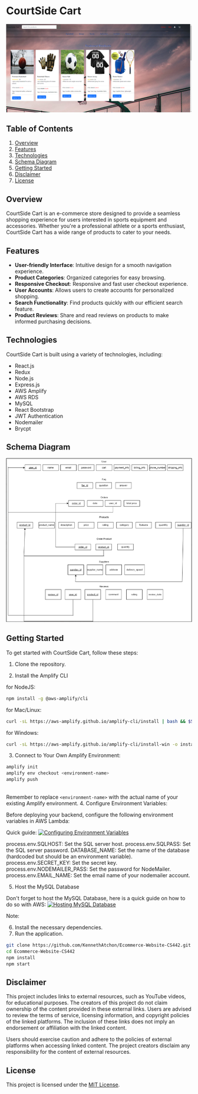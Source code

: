 # CourtSide Cart

![CourtSide Cart](resources/courtsidecart.png)

## Table of Contents

1. [Overview](#overview)
2. [Features](#features)
3. [Technologies](#technologies)
4. [Schema Diagram](#schema-diagram)
5. [Getting Started](#getting-started)
6. [Disclaimer](#disclaimer)
7. [License](#license)

## Overview <a name="overview"></a>

CourtSide Cart is an e-commerce store designed to provide a seamless shopping experience for users interested in sports equipment and accessories. Whether you're a professional athlete or a sports enthusiast, CourtSide Cart has a wide range of products to cater to your needs.

## Features <a name="features"></a>

- **User-friendly Interface**: Intuitive design for a smooth navigation experience.
- **Product Categories**: Organized categories for easy browsing.
- **Responsive Checkout**: Responsive and fast user checkout experience.
- **User Accounts**: Allows users to create accounts for personalized shopping.
- **Search Functionality**: Find products quickly with our efficient search feature.
- **Product Reviews**: Share and read reviews on products to make informed purchasing decisions.

## Technologies <a name="technologies"></a>

CourtSide Cart is built using a variety of technologies, including:

- React.js
- Redux
- Node.js
- Express.js
- AWS Amplify
- AWS RDS
- MySQL
- React Bootstrap
- JWT Authentication
- Nodemailer
- Brycpt

## Schema Diagram <a name="schema-diagram"></a>

![Relational Schema](resources/schema.png)

## Getting Started <a name="getting-started"></a>

To get started with CourtSide Cart, follow these steps:

1. Clone the repository.

2. Install the Amplify CLI

for NodeJS:
```bash
npm install -g @aws-amplify/cli
```

for Mac/Linux:
```bash
curl -sL https://aws-amplify.github.io/amplify-cli/install | bash && $SHELL
```

for Windows:
```bash
curl -sL https://aws-amplify.github.io/amplify-cli/install-win -o install.cmd && install.cmd
```

3. Connect to Your Own Amplify Environment:

 ```bash
 amplify init
 amplify env checkout <environment-name>
 amplify push
   
```
Remember to replace `<environment-name>` with the actual name of your existing Amplify environment.
4. Configure Environment Variables:

Before deploying your backend, configure the following environment variables in AWS Lambda:

Quick guide: [![Configuring Environment Variables](https://img.youtube.com/vi/znafbn7Wh-o/0.jpg)](https://youtu.be/znafbn7Wh-o?si=mXcK9OJGS0sLMNGX)

process.env.SQLHOST: Set the SQL server host.
process.env.SQLPASS: Set the SQL server password.
DATABASE_NAME: Set the name of the database (hardcoded but should be an environment variable).
process.env.SECRET_KEY: Set the secret key.
process.env.NODEMAILER_PASS: Set the password for NodeMailer.
process.env.EMAIL_NAME: Set the email name of your nodemailer account.

5. Host the MySQL Database

Don't forget to host the MySQL Database, here is a quick guide on how to do so with AWS: 
[![Hosting MySQL Database](https://img.youtube.com/vi/by0EJ4qL8ek/0.jpg)](https://youtu.be/by0EJ4qL8ek?si=s2RPVavnzXMEcvwi)

Note: 

6. Install the necessary dependencies.
7. Run the application.

```bash
git clone https://github.com/KennethAtchon/Ecommerce-Website-CS442.git
cd Ecommerce-Website-CS442
npm install   
npm start     
```
## Disclaimer <a name="disclaimer"></a>

This project includes links to external resources, such as YouTube videos, for educational purposes. The creators of this project do not claim ownership of the content provided in these external links. Users are advised to review the terms of service, licensing information, and copyright policies of the linked platforms. The inclusion of these links does not imply an endorsement or affiliation with the linked content.

Users should exercise caution and adhere to the policies of external platforms when accessing linked content. The project creators disclaim any responsibility for the content of external resources.


## License <a name="license"></a>

This project is licensed under the [MIT License](LICENSE).
